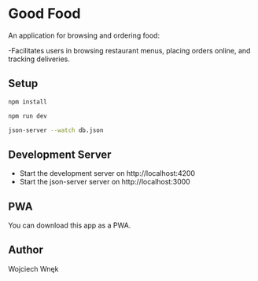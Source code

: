 # Good Food

An application for browsing and ordering food:

-Facilitates users in browsing restaurant menus, placing orders online, and tracking deliveries.

## Setup

```bash
npm install

npm run dev

json-server --watch db.json
```

## Development Server

- Start the development server on http://localhost:4200
- Start the json-server server on http://localhost:3000

## PWA

You can download this app as a PWA.

## Author

Wojciech Wnęk
